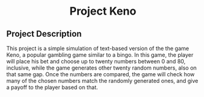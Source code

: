 <h1 align="center">Project Keno</h1>

## Project Description
<p align="left">This project is a simple simulation of text-based version of the the game Keno, a popular gambling game similar to a bingo. In this game, the player will place his bet and choose up to twenty numbers between 0 and 80, inclusive, while the game generates other twenty random numbers, also on that same gap. Once the numbers are compared, the game will check how many of the chosen numbers match the randomly generated ones, and give a payoff to the player based on that.</p>
